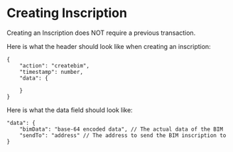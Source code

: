 # Creating Inscription

Creating an Inscription does NOT require a previous transaction.

Here is what the header should look like when creating an inscription:

```
{
    "action": "createbim",
    "timestamp": number,
    "data": {

    }
}
```

Here is what the data field should look like:

```
"data": {
    "bimData": "base-64 encoded data", // The actual data of the BIM
    "sendTo": "address" // The address to send the BIM inscription to
}
```